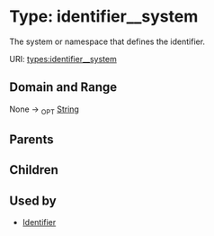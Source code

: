 
# Type: identifier__system


The system or namespace that defines the identifier.

URI: [types:identifier__system](https://example.org/ccdh/datatypes/identifier__system)


## Domain and Range

None ->  <sub>OPT</sub> [String](types/String.md)

## Parents


## Children


## Used by

 * [Identifier](Identifier.md)
